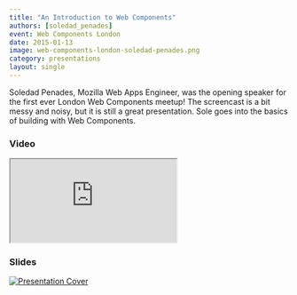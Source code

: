 ```yaml
---
title: "An Introduction to Web Components"
authors: [soledad_penades]
event: Web Components London
date: 2015-01-13
image: web-components-london-soledad-penades.png
category: presentations
layout: single
---
```


Soledad Penades, Mozilla Web Apps Engineer, was the opening speaker for the first ever London Web Components meetup!
The screencast is a bit messy and noisy, but it is still a great presentation. Sole goes into the basics of building
with Web Components.

<!-- Excerpt -->


### Video

<div class="iframe-wrap">
    <iframe src="https://www.youtube.com/embed/2vWgJ7w3hu0"></iframe>
</div>

### Slides

<a href="http://soledadpenades.com/files/t/20150113_lwc/">
    <img src="../../img/stories/web-components-london-soledad-penades.png" alt="Presentation Cover">
</a>
